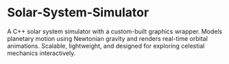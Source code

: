 # Solar-System-Simulator
A C++ solar system simulator with a custom-built graphics wrapper. Models planetary motion using Newtonian gravity and renders real-time orbital animations. Scalable, lightweight, and designed for exploring celestial mechanics interactively.
